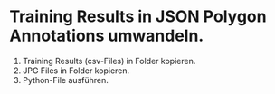 # Training Results in JSON Polygon Annotations umwandeln.

1. Training Results (csv-Files) in Folder kopieren. 
2. JPG Files in Folder kopieren. 
3. Python-File ausführen. 
